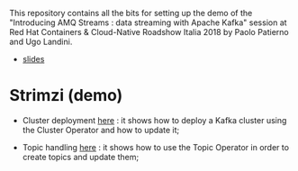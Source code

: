 This repository contains all the bits for setting up the demo of the "Introducing AMQ Streams : data streaming with Apache Kafka" session at Red Hat Containers & Cloud-Native Roadshow Italia 2018 by Paolo Patierno and Ugo Landini.

* [slides](https://www.slideshare.net/paolopat/introducing-amq-streams-data-streaming-with-apache-kafka-103453121)

# Strimzi (demo)

* Cluster deployment [here](cluster-deployment/README.md) : it shows how to deploy a Kafka cluster using the Cluster Operator and how to update it;

* Topic handling [here](topic-handling/README.md) : it shows how to use the Topic Operator in order to create topics and update them;
